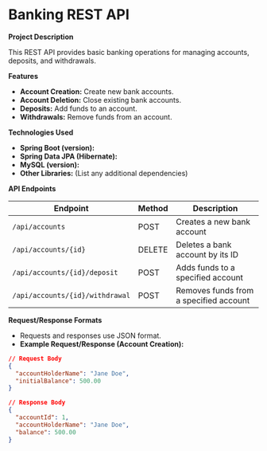 # Banking REST API

**Project Description**

This REST API provides basic banking operations for managing accounts, deposits, and withdrawals.

**Features**

* **Account Creation:** Create new bank accounts.
* **Account Deletion:** Close existing bank accounts.
* **Deposits:** Add funds to an account.
* **Withdrawals:** Remove funds from an account. 

**Technologies Used**

* **Spring Boot (version):** 
* **Spring Data JPA (Hibernate):**
* **MySQL (version):** 
* **Other Libraries:** (List any additional dependencies)

**API Endpoints**

| Endpoint          | Method | Description                                       |
| ----------------- | ------ | ------------------------------------------------- |
| `/api/accounts`   | POST   | Creates a new bank account                        |
| `/api/accounts/{id}` | DELETE | Deletes a bank account by its ID                      |
| `/api/accounts/{id}/deposit`  | POST   | Adds funds to a specified account                 |
| `/api/accounts/{id}/withdrawal` | POST   | Removes funds from a specified account            |

**Request/Response Formats**

* Requests and responses use JSON format.
* **Example Request/Response (Account Creation):** 

```json
// Request Body
{
  "accountHolderName": "Jane Doe",
  "initialBalance": 500.00
}

// Response Body
{
  "accountId": 1,
  "accountHolderName": "Jane Doe",
  "balance": 500.00
}
